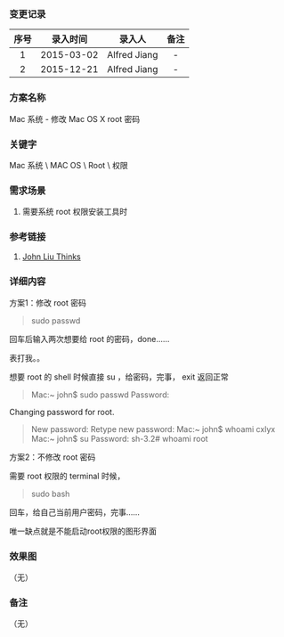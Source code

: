 ### 变更记录

| 序号 | 录入时间 | 录入人 | 备注 |
|:--------:|:--------:|:--------:|:--------:|
| 1 | 2015-03-02 | Alfred Jiang | - |
| 2 | 2015-12-21 | Alfred Jiang | - |

### 方案名称

Mac 系统 - 修改 Mac OS X root 密码

### 关键字

Mac 系统 \ MAC OS \ Root \ 权限

### 需求场景

1. 需要系统 root 权限安装工具时

### 参考链接

1. [John Liu Thinks](http://johnliu.info/mac/xiao_xiao_de_hei_yi_ba_macosx-_xiu_gai_root_mi_ma/)

### 详细内容

方案1：修改 root 密码

>sudo passwd

回车后输入两次想要给 root 的密码，done……

表打我。。

想要 root 的 shell 时候直接 su ，给密码，完事， exit 返回正常

>Mac:~ john$ sudo passwd
>Password:

Changing password for root.

>New password:
>Retype new password:
>Mac:~ john$ whoami
>cxlyx
>Mac:~ john$ su
>Password:
>sh-3.2# whoami
>root

方案2：不修改 root 密码

需要 root 权限的 terminal 时候，

>sudo bash

回车，给自己当前用户密码，完事……

唯一缺点就是不能启动root权限的图形界面

### 效果图
（无）

### 备注
（无）
